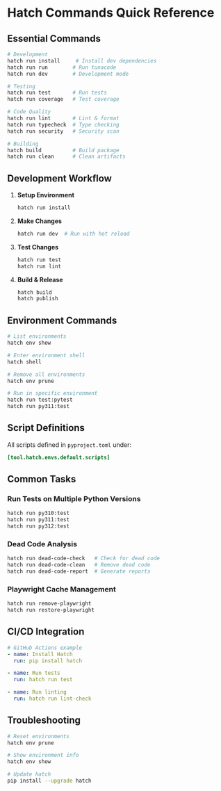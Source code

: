 # Hatch Commands Quick Reference

## Essential Commands

```bash
# Development
hatch run install     # Install dev dependencies
hatch run run        # Run tunacode
hatch run dev        # Development mode

# Testing
hatch run test       # Run tests
hatch run coverage   # Test coverage

# Code Quality
hatch run lint       # Lint & format
hatch run typecheck  # Type checking
hatch run security   # Security scan

# Building
hatch build          # Build package
hatch run clean      # Clean artifacts
```

## Development Workflow

1. **Setup Environment**
   ```bash
   hatch run install
   ```

2. **Make Changes**
   ```bash
   hatch run dev  # Run with hot reload
   ```

3. **Test Changes**
   ```bash
   hatch run test
   hatch run lint
   ```

4. **Build & Release**
   ```bash
   hatch build
   hatch publish
   ```

## Environment Commands

```bash
# List environments
hatch env show

# Enter environment shell
hatch shell

# Remove all environments
hatch env prune

# Run in specific environment
hatch run test:pytest
hatch run py311:test
```

## Script Definitions

All scripts defined in `pyproject.toml` under:
```toml
[tool.hatch.envs.default.scripts]
```

## Common Tasks

### Run Tests on Multiple Python Versions
```bash
hatch run py310:test
hatch run py311:test
hatch run py312:test
```

### Dead Code Analysis
```bash
hatch run dead-code-check   # Check for dead code
hatch run dead-code-clean   # Remove dead code
hatch run dead-code-report  # Generate reports
```

### Playwright Cache Management
```bash
hatch run remove-playwright
hatch run restore-playwright
```

## CI/CD Integration

```yaml
# GitHub Actions example
- name: Install Hatch
  run: pip install hatch

- name: Run tests
  run: hatch run test

- name: Run linting
  run: hatch run lint-check
```

## Troubleshooting

```bash
# Reset environments
hatch env prune

# Show environment info
hatch env show

# Update hatch
pip install --upgrade hatch
```

